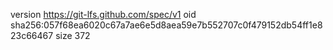 version https://git-lfs.github.com/spec/v1
oid sha256:057f68ea6020c67a7ae6e5d8aea59e7b552707c0f479152db54ff1e823c66467
size 372
